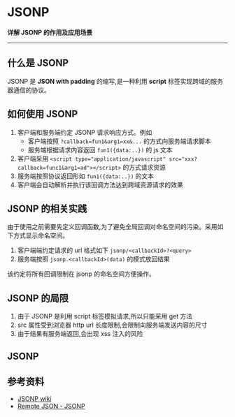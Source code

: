 # JSONP

**详解 JSONP 的作用及应用场景**

----


## 什么是 JSONP
JSONP 是 **JSON with padding** 的缩写,是一种利用 **script** 标签实现跨域的服务器通信的协议。


## 如何使用 JSONP
1. 客户端和服务端约定 JSONP 请求响应方式。例如
	* 客户端按照 `?callback=fun1&arg1=xx&...` 的方式向服务端请求脚本
   * 服务端根据请求内容返回 `fun1({data:..})` 的 js 文本 
2. 客户端采用 `<script type="application/javascript" src="xxx?callback=func1&arg1=ad"></script>` 的方式请求资源
3. 服务端按照协议返回形如 `fun1({data:..})` 的文本
4. 客户端会自动解析并执行该回调方法达到跨域资源请求的效果

## JSONP 的相关实践
由于使用之前需要先定义回调函数,为了避免全局回调对命名空间的污染。采用如下方式显示命名空间。
1. 客户端端约定请求的 url 格式如下 `jsonp/<callbackId>?<query>`
2. 服务端按照 `jsonp.<callbackId>(data)` 的模式放回结果

该约定将所有回调限制在 jsonp 的命名空间方便操作。

## JSONP 的局限
1. 由于 JSONP 是利用 script 标签模拟请求,所以只能采用 get 方法
2. src 属性受到浏览器 http url 长度限制,会限制向服务端发送内容的尺寸
3. 由于结果有服务端返回,会出现 xss 注入的风险

## JSONP
## 参考资料
* [JSONP wiki](https://en.wikipedia.org/wiki/JSONP#cite_note-2)
* [Remote JSON - JSONP](https://bob.ippoli.to/archives/2005/12/05/remote-json-jsonp/)